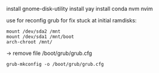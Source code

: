 install gnome-disk-utility
install yay 
install conda nvm nvim 

use for reconfig grub for fix stuck at initial ramdisks:

```
mount /dev/sda2 /mnt
mount /dev/sda1 /mnt/boot
arch-chroot /mnt/

```
-> remove file /boot/grub/grub.cfg

```
grub-mkconfig -o /boot/grub/grub.cfg
```
